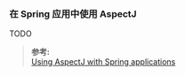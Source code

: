 ### 在 Spring 应用中使用 AspectJ
TODO

>**参考:**  
[Using AspectJ with Spring applications](https://docs.spring.io/spring/docs/4.3.24.RELEASE/spring-framework-reference/html/aop.html#aop-using-aspectj)
